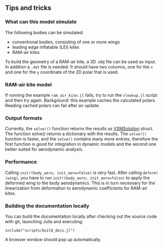 ## Tips and tricks

### What can this model simulate
The following bodies can be simulated:

- conventional bodies, consisting of one or more wings
- leading edge inflatable (LEI) kites
- RAM-air kites

To build the geometry of a RAM-air kite, a 3D .obj file can be used as input. In addition a `.dat` file is needed.
It should have two columns, one for the `x` and one for the `y` coordinate of the 2D polar that is used.

### RAM-air kite model
If running the example `ram_air_kite.jl` fails, try to run the `cleanup.jl` script and then try again. Background: this example caches the calculated polars. Reading cached polars can fail after an update.

### Output formats
Currently, the `solve!()` function returns the results as [VSMSolution](@ref) struct. The function solve() returns a
dictionary with the results. The `solve!()` function is faster, and the `solve()` contains many more entries, therefore
the first function is good for integration in dynamic models and the second one better suited for aerodynamic analysis.

### Performance
Calling `init!(body_aero; init_aero=false)` is very fast. After calling `deform!(wing)`, you have to run `init!(body_aero; init_aero=false)` to apply the deformed wing to the body aerodynamics. This is in turn necessary for the linearization from deformation to aerodynamic coefficients for RAM-air kites.

### Building the documentation locally
You can build the documentation locally after checking out the source code with git, launching Julia and executing:
```
include("scripts/build_docu.jl")
```
A browser window should pop up automatically.